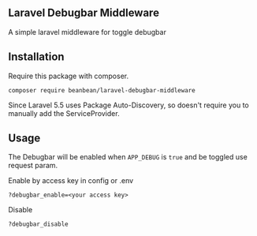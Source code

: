 ## Laravel Debugbar Middleware

A simple laravel middleware for toggle debugbar

## Installation

Require this package with composer.

```shell
composer require beanbean/laravel-debugbar-middleware
```

Since Laravel 5.5 uses Package Auto-Discovery, so doesn't require you to manually add the ServiceProvider.

## Usage

The Debugbar will be enabled when `APP_DEBUG` is `true` and be toggled use request param.

Enable by access key in config or .env
```
?debugbar_enable=<your access key>
```

Disable
```
?debugbar_disable
```
